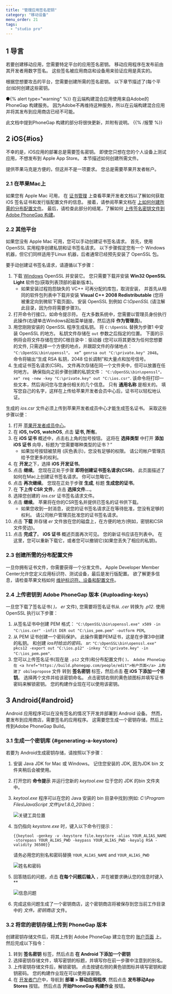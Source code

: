 ```yaml
---
title: "管理应用签名密钥"
category: "移动设备"
menu_order: 21
tags:
  - "studio pro"
---
```


## 1 导言

若要创建移动应用，您需要特定平台的应用签名密钥。 移动应用程序在发布前由其开发者用数字签名。 这些签名被应用商店和设备用来验证应用是真实的。

根据您想要攻击的平台，您需要创建所需的签名密钥。 以下章节描述了(每个平台)如何创建这些密钥。

●{% alert type="warning" %}} 在云端构建混合应用使用来自Adobe的 PhoneGap 构建服务。 因为Adobe不再维持这种服务，所以在云端构建混合应用并将其发布到应用商店已经不可能。

此文档中提到PhoneGap 构建的部分将很快更新，并附有说明。 {{% /报警 %}}

## 2 iOS{#ios}

不幸的是，iOS应用的部署总是需要签名密钥。 即使您只想在您的个人设备上测试应用，不想发布到 Apple App Store。 本节描述如何创建所需文件。

提供苹果马克是方便的，但这并不是一项要求。 您总是需要苹果开发者帐户。

### 2.1 在苹果Mac上

如果您有 Apple Mac 可用， 在 [证书管理](https://developer.apple.com/library/ios/documentation/IDEs/Conceptual/AppDistributionGuide/MaintainingCertificates/MaintainingCertificates.html) 上查看苹果开发者文档以了解如何获取 iOS 签名证书和发行版配置文件的信息。 接着，请参阅苹果文档在 [上如何创建所需的分布配置文件](https://developer.apple.com/library/ios/documentation/IDEs/Conceptual/AppDistributionGuide/MaintainingProfiles/MaintainingProfiles.html)。 最后，请检查此部分的结尾，了解如何 [上传签名密钥文件到 Adobe PhoneGap 构建](managing-app-signing-keys#uploading-keys)。

### 2.2 其他平台

如果您没有 Apple Mac 可用，您可以手动创建证书签名请求。 首先，使用 OpenSSL 实用程序创建私钥和证书签名请求。 以下步骤假定您有一个 Windows 机器，但它们同样适用于Linux 机器，后者通常已经预先安装了 OpenSSL 包。

要手动创建证书签名请求，请遵循以下步骤：

1.  下载 [Windows](https://www.openssl.org/community/binaries.html) OpenSSL 并安装它。 您只需要下载并安装 **Win32 OpenSSL Light** 软件包(获取列表顶部的最新版本)。
    *   如果安装过程抱怨缺失的 VC++ 可再分配的库包，取消安装， 并首先从相同的软件包列表中下载并安装 **Visual C++ 2008 Redistributable** (您将被重定向到微软下载页面)。 安装 OpenSSL 到例如 *C:\OpenSSL* (请注解此目录，因为你将需要步骤3)。
2.  打开命令行接口，如命令提示符。 在大多数系统中，您需要以管理员身份执行此操作(右键单击Windows起始菜单链接，然后选择 **作为管理员**)。
3.  用您刚刚安装的 OpenSSL 程序生成私钥。 将 `C:\OpenSSL` 替换为步骤1 中安装 OpenSSL 的地方。 私钥文件存储在 `out` 参数之后指定的位置。 下面的示例将会将文件存储在您的C根目录中：驱动器 (您可以将其更改为任何您想要的文件, 只需选择一个方便的地点，并跟踪文件的存储地点： `"C:\OpenSSL\bin\openssl"。 xe” genrsa out "C:\private.key" 2048`。 命令将输出“生成 RSA 私钥，2048 位长调制”和大量点和加号信号。
4.  生成证书签名请求(CSR)。 文件再次存储在同一个文件夹中，但可以放置在任何地方。 确保指向之前步骤创建的私钥文件： `"C:\OpenSSL\bin\openssl"。 xe" req -new -key "C:\private.key" out "C:\ios.csr"`. 该命令将打印一些文本，然后询问您与您身份相关的几个信息。 只有 **通用名称** 是相关的。 填写您自己的名字，这样在上传给苹果开发者会员中心后，证书可以轻松地认证。

生成的 *ios.csr* 文件必须上传到苹果开发者成员中心才能生成签名证书。 采取这些步骤以便：

1.  打开 [苹果开发者成员中心](https://developer.apple.com/account/overview.action)。
2.  在 **iOS, tvOS, watchOS**, 点击 **证书, 所有**。
3.  在 **iOS 证书** 概述中，点击右上角的加号按钮。 这将在 **选择类型** 中打开 **添加 iOS 证书** 向导，标题为“您需要哪种类型的证书？”
    *   如果加号按钮被禁用 (灰色表示)，您没有足够的权限。 请公司帐户管理员给予您更多的权利。
4.  在 **开发**之下，选择 **iOS 开发证书**。
5.  点击 **继续**。 您现在正处于步骤 **即将创建证书签名请求(CSR)**。 此页面描述了如何在Mac上创建证书签名请求。 你可以忽略它。
6.  点击 **再次继续**。 您现在正处于步骤 **生成**, 标题 **生成您的证书**。
7.  在 **下上传 CSR 文件**，点击 **选择文件...**。
8.  选择您创建的 *ios.csr* 证书签名请求文件。
9.  点击 **继续**。 苹果将在你的CSR签名并提供已签名的证书供下载。
    *   如果您收到一封消息，说您的证书签名请求正在等待批准，您没有足够的权利。 请公司帐户管理员批准您的证书签名请求。
10.  点击 **下载** 并存储 *er* 文件放在您的磁盘上，在方便的地方(例如，密钥和CSR 文件旁边)。
11.  点击 **完成了**。 **iOS 证书** 概述页面再次可见。 您的新证书应该在列表中。 在这里，您可以重新下载它，或者您可以撤销它(如果您丢失了相应的私钥)。

### 2.3 创建所需的分布配置文件

一旦你拥有证书文件，你需要获得一个分发文件。 Apple Developer Member Center允许您定义应用标识符、测试设备，最后是发行版配置。 欲了解更多信息，请检查苹果文档如何 [维护标识符、设备和配置文件](https://developer.apple.com/library/ios/documentation/IDEs/Conceptual/AppDistributionGuide/MaintainingProfiles/MaintainingProfiles.html)。

### 2.4 上传密钥到 Adobe PhoneGap 版本 {#uploading-keys}

一旦您下载了签名证书( *)。 er* 文件), 您需要将签名证书从 *.cer* 转换为 *.p12*. 使用 OpenSSL 执行以下步骤：

1. 从签名证书中创建 PEM 格式： `"C:\OpenSSL\bin\openssl.exe" x509 -in "C:\ios.cer" -infit DER out "C:\ios_pem.pem" -outform PEM`。
2. 从 PEM 证书创建一个密码保护。 此操作需要PEM证书，这是在步骤3中创建的私钥。 和创建 *ios时给出的密码。 sr*: `"C:\OpenSSL\bin\openssl.exe" pkcs12 -export out "C:\ios.p12" -inkey "C:\private.key" -in "C:\ios_pem.pem"`.
3. 您可以上传签名证书(现在是 `.p12` 文件)和分布配置文件( `)。 Adobe PhoneGap 在 <a href="https://build.phonegap.com/people/edit">帐户页面</a> 上构建了 obilepropose` 文件 转到 **签名密钥** 标签，然后点击 **在 **iOS** 下添加一个密钥**。 选择两个文件并给该密钥命名。 点击密钥右侧的黄色锁图标并填写证书密码来解锁密钥。 您的构建作业现在可以使用该密钥。

## 3 Android{#android}

Android 应用程序可以在没有签名的情况下开发并部署到 Android 设备。 然而，要发布到应用商店，需要签名的应用程序。 这需要您生成一个密钥存储，然后上传到Adobe PhoneGap Build。

### 3.1 生成一个密钥库 {#generating-a-keystore}

若要为 Android生成密钥存储，请按照以下步骤：

1. 安装 Java JDK for Mac 或 Windows。 记住您安装的 JDK, 因为JDK bin 文件夹稍后会被使用。
2. 打开您的 **命令提示** 并运行您新的 *keytool.exe* 位于您的 JDK 的bin 文件夹中。
3.  *keytool.exe* 程序可以在您的 Java 安装的 bin 目录中找到(例如: *C:\Program Files\JavaScript 文件\jre1.8.0_20\bin*)：

    ![关键工具位置](attachments/managing-app-signing-keys/cmdjdkexe.png)

4.  当仍指向 *keystore.exe* 时，键入以下命令行提示：

    ```
    {{keytool -genkey -v -keystore file.keystore -alias YOUR_ALIAS_NAME -storepass YOUR_ALIAS_PWD -keypass YOUR_ALIAS_PWD -keyalg RSA -validity 36500}}
    ```

    请务必用您的别名和密码替换 `YOUR_ALIAS_NAME` and `YOUR_ALIAS_PWD`

    ![姓名和密码](attachments/managing-app-signing-keys/ktoolsetup.png)

5.  回答随后的问题，点击 **在每个问题后输入** ，并在被要求确认您的信息时键入 **

    ![信息问题](attachments/managing-app-signing-keys/qanda.png)

6. 完成这些问题生成了一个密钥商店，这个密钥商店将被保存到您当前工作目录中的 *文件。密钥商店* 文件。

### 3.2 将您的密钥存储上传到 PhoneGap 版本

创建密钥存储文件后，将其上传到 Adobe PhoneGap 建立在您的 [账户页面](https://build.phonegap.com/) 上。 然后完成以下指令：

1. 转到 **签名密钥** 标签，然后点击 **在 **Android** 下添加一个密钥**
2. 选择密钥存储文件，填写密钥的标题，并填写你在前一步骤中注意到的别名。
3. 上传密钥存储文件后，解锁密钥。 点击按键右侧的黄色锁图标并填写密钥和密钥密码。 您的构建作业现在可以使用该密钥。
4. 在 [开发者门户](https://sprintr.home.mendix.com/index.html)中，导航到 **部署 > 移动应用程序**, 然后点击 **发布移动App Stores** 按钮。 然后点击 **开始PhoneGap 构建作业** 按钮。